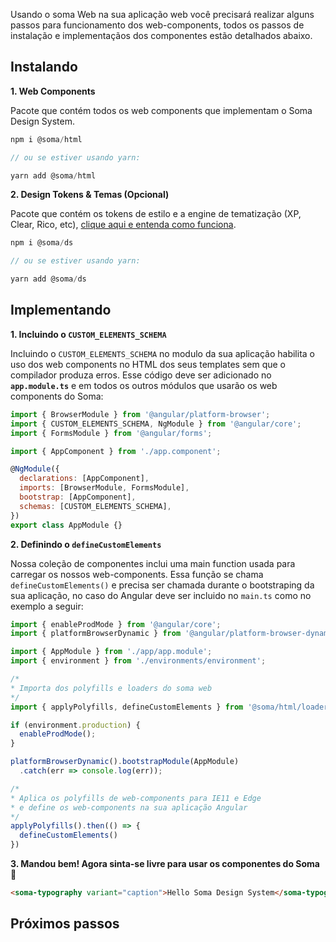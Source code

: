 Usando o soma Web na sua aplicação web você precisará realizar alguns passos para funcionamento dos web-components, 
todos os passos de instalação e implementaçãos dos componentes estão detalhados abaixo.


## Instalando

**1. Web Components**

Pacote que contém todos os web components que implementam o Soma Design System.

```js
npm i @soma/html

// ou se estiver usando yarn:

yarn add @soma/html
```

**2. Design Tokens & Temas (Opcional)**

Pacote que contém os tokens de estilo e a engine de tematização (XP, Clear, Rico, etc), [clique aqui e entenda como funciona]().

```js
npm i @soma/ds

// ou se estiver usando yarn:

yarn add @soma/ds
```

## Implementando

**1. Incluindo o `CUSTOM_ELEMENTS_SCHEMA`**

Incluindo o `CUSTOM_ELEMENTS_SCHEMA` no modulo da sua aplicação habilita o uso dos web components no HTML dos seus templates sem que o compilador produza erros.
Esse código deve ser adicionado no **`app.module.ts`** e em todos os outros módulos que usarão os web components do Soma:

```js
import { BrowserModule } from '@angular/platform-browser';
import { CUSTOM_ELEMENTS_SCHEMA, NgModule } from '@angular/core';
import { FormsModule } from '@angular/forms';

import { AppComponent } from './app.component';

@NgModule({
  declarations: [AppComponent],
  imports: [BrowserModule, FormsModule],
  bootstrap: [AppComponent],
  schemas: [CUSTOM_ELEMENTS_SCHEMA],
})
export class AppModule {}
```

**2. Definindo o `defineCustomElements`**

Nossa coleção de componentes inclui uma main function usada para carregar os nossos web-components. Essa função se chama `defineCustomElements()` e precisa ser chamada durante o bootstraping da sua aplicação, no caso do Angular deve ser incluido no `main.ts` como no exemplo a seguir:

```js
import { enableProdMode } from '@angular/core';
import { platformBrowserDynamic } from '@angular/platform-browser-dynamic';

import { AppModule } from './app/app.module';
import { environment } from './environments/environment';

/*
* Importa dos polyfills e loaders do soma web
*/
import { applyPolyfills, defineCustomElements } from '@soma/html/loader';

if (environment.production) {
  enableProdMode();
}

platformBrowserDynamic().bootstrapModule(AppModule)
  .catch(err => console.log(err));

/*
* Aplica os polyfills de web-components para IE11 e Edge
* e define os web-components na sua aplicação Angular
*/
applyPolyfills().then(() => {
  defineCustomElements()
})
```

**3. Mandou bem! Agora sinta-se livre para usar os componentes do Soma 🎉**

```html
<soma-typography variant="caption">Hello Soma Design System</soma-typography>
```

## Próximos passos
